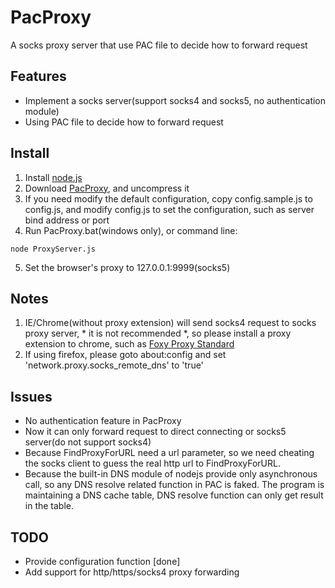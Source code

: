 PacProxy
========

A socks proxy server that use PAC file to decide how to forward request

Features
--------
* Implement a socks server(support socks4 and socks5, no authentication module)
* Using PAC file to decide how to forward request

Install
-------
1. Install [node.js](http://nodejs.org/)
2. Download [PacProxy](https://github.com/liangqing/PacProxy/archive/master.zip), and uncompress it
3. If you need modify the default configuration, copy config.sample.js to config.js, and modify config.js to set the configuration, such as server bind address or port
4. Run PacProxy.bat(windows only), or command line:

  ```
  node ProxyServer.js
  ```

5. Set the browser's proxy to 127.0.0.1:9999(socks5)

Notes
-----
1. IE/Chrome(without proxy extension) will send socks4 request to socks proxy server, * it is not recommended *, so please install a proxy extension to chrome, such as [Foxy Proxy Standard](https://chrome.google.com/webstore/detail/foxy-proxy-standard/gcknhkkoolaabfmlnjonogaaifnjlfnp)
2. If using firefox, please goto about:config and set 'network.proxy.socks_remote_dns' to 'true'

Issues
------
* No authentication feature in PacProxy
* Now it can only forward request to direct connecting or socks5 server(do not support socks4)
* Because FindProxyForURL need a url parameter, so we need cheating the socks client to guess the real http url to FindProxyForURL.
* Because the built-in DNS module of nodejs provide only asynchronous call, so any DNS resolve related function in PAC is faked. The program is maintaining a DNS cache table, DNS resolve function can only get result in the table.

TODO
----
* Provide configuration function [done]
* Add support for http/https/socks4 proxy forwarding
